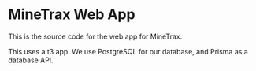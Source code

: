 # MineTrax Web App
This is the source code for the web app for MineTrax.

This uses a t3 app. We use PostgreSQL for our database, and Prisma as a database API.